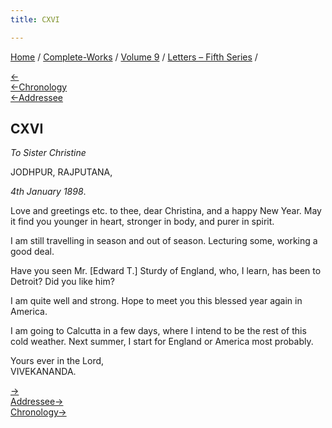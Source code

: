 ```yaml
---
title: CXVI

---
```

<div>

[Home](../../../index.htm) / [Complete-Works](../../complete_works.htm)
/ [Volume 9](../volume_9_contents.htm) / [Letters – Fifth
Series](letters_fifth_series_contents.htm) /

[←](115_christina.htm)  
[←Chronology](../../volume_8/epistles_fourth_series/120_shivananda.htm)  
[←Addressee](115_christina.htm)

## CXVI

*To Sister Christine*

JODHPUR, RAJPUTANA,

*4th January 1898*.

Love and greetings etc. to thee, dear Christina, and a happy New Year.
May it find you younger in heart, stronger in body, and purer in spirit.

I am still travelling in season and out of season. Lecturing some,
working a good deal.

Have you seen Mr. \[Edward T.\] Sturdy of England, who, I learn, has
been to Detroit? Did you like him?

I am quite well and strong. Hope to meet you this blessed year again in
America.

I am going to Calcutta in a few days, where I intend to be the rest of
this cold weather. Next summer, I start for England or America most
probably.

Yours ever in the Lord,  
VIVEKANANDA.

[→](117_miss_noble.htm)  
[Addressee→](118_christina.htm)  
[Chronology→](117_miss_noble.htm)

</div>
